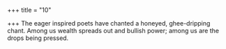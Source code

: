 +++
title = "10"

+++
The eager inspired poets have chanted a honeyed, ghee-dripping chant. Among us wealth spreads out and bullish power; among us are the  
drops being pressed.  